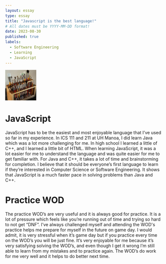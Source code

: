 ```yaml
---
layout: essay
type: essay
title: "Javascript is the best language!"
# All dates must be YYYY-MM-DD format!
date: 2023-08-30
published: true
labels:
  - Software Engineering
  - Learning
  - JavaScript
---
```


<img width="100px" class="rounded float-start pe-4" src="../img/igniting/paintbrushes.jpg">

# JavaScript

JavaScript has to be the easiest and most enjoyable language that I’ve used so far in my experience. In ICS 111 and 211 at UH Manoa, I did learn Java which was a lot more challenging for me. In high school I learned a little of C++, and I learned a little bit of HTML. When learning JavaScript, it was a lot easier for me to understand the language and was quite easier for me to get familiar with. For Java and C++, it takes a lot of time and brainstorming for completion. I believe that it should be everyone’s first language to learn if they’re interested in Computer Science or Software Engineering. It shows that JavaScript is a much faster pace in solving problems than Java and C++.

# Practice WOD

The practice WOD’s are very useful and it is always good for practice. It is a lot of pressure which feels like you’re running out of time and trying so hard to not get “DNF”. I’ve always challenged myself and attending the WOD's practice helps me prepare for myself in the future on game day. I would admit, it is very stressful when it’s game day but if you practice every time on the WOD’s you will be just fine. It’s very enjoyable for me because it’s very satisfying solving the WOD’s, and even though I get it wrong I’m still able to learn from my mistakes and to practice again. The WOD’s do work for me very well and it helps to do better next time. 
